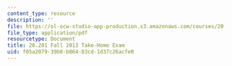 ```yaml
---
content_type: resource
description: ''
file: https://ol-ocw-studio-app-production.s3.amazonaws.com/courses/20-201-mechanisms-of-drug-actions-fall-2013/f05a207939b0b86483cd1d37c26acfe0_MIT20_201F13_2013_Quiz.pdf
file_type: application/pdf
resourcetype: Document
title: 20.201 Fall 2013 Take-Home Exam
uid: f05a2079-39b0-b864-83cd-1d37c26acfe0
---
```

